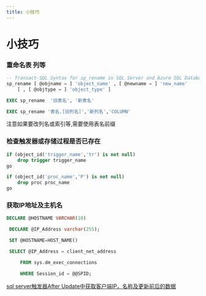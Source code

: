 ```yaml
---
title: 小技巧
---
```


# 小技巧

### 重命名表 列等

```sql
-- Transact-SQL Syntax for sp_rename in SQL Server and Azure SQL Database
sp_rename [ @objname = ] 'object_name' , [ @newname = ] 'new_name'   
    [ , [ @objtype = ] 'object_type' ]   

EXEC sp_rename  '旧表名', '新表名'

EXEC sp_rename '表名.[旧列名]','新列名','COLUMN'
```

注意如果要改列名或索引等,需要使用表名前缀


### 检查触发器或存储过程是否已存在
```sql
if (object_id('trigger_name','tr') is not null)
    drop trigger trigger_name
go

if (object_id('proc_name','P') is not null)
    drop proc proc_name
go
```

### 获取IP地址及主机名

```sql
DECLARE @HOSTNAME VARCHAR(10)

 DECLARE @IP_Address varchar(255); 

 SET @HOSTNAME=HOST_NAME()

 SELECT @IP_Address = client_net_address 

     FROM sys.dm_exec_connections 

     WHERE Session_id = @@SPID; 
```

[sql server触发器After Update中获取客户端IP，名称及更新前后的数据](https://www.geek-share.com/detail/2568020949.html)